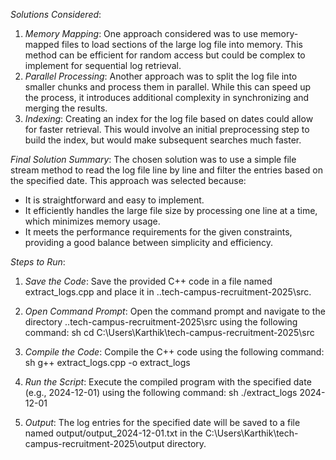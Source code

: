 *Solutions Considered*: 
1. *Memory Mapping*: One approach considered was to use memory-mapped files to load sections of the large log file into memory. This method can be efficient for random access but could be complex to implement for sequential log retrieval.
2. *Parallel Processing*: Another approach was to split the log file into smaller chunks and process them in parallel. While this can speed up the process, it introduces additional complexity in synchronizing and merging the results.
3. *Indexing*: Creating an index for the log file based on dates could allow for faster retrieval. This would involve an initial preprocessing step to build the index, but would make subsequent searches much faster.

*Final Solution Summary*: 
The chosen solution was to use a simple file stream method to read the log file line by line and filter the entries based on the specified date. This approach was selected because:
- It is straightforward and easy to implement.
- It efficiently handles the large file size by processing one line at a time, which minimizes memory usage.
- It meets the performance requirements for the given constraints, providing a good balance between simplicity and efficiency.

*Steps to Run*: 
1. *Save the Code*: Save the provided C++ code in a file named extract_logs.cpp and place it in ..tech-campus-recruitment-2025\src.
2. *Open Command Prompt*: Open the command prompt and navigate to the directory ..tech-campus-recruitment-2025\src using the following command:
   sh
   cd C:\Users\Karthik\tech-campus-recruitment-2025\src
   
3. *Compile the Code*: Compile the C++ code using the following command:
   sh
   g++ extract_logs.cpp -o extract_logs
   
4. *Run the Script*: Execute the compiled program with the specified date (e.g., 2024-12-01) using the following command:
   sh
   ./extract_logs 2024-12-01
   

5. *Output*: The log entries for the specified date will be saved to a file named output/output_2024-12-01.txt in the C:\Users\Karthik\tech-campus-recruitment-2025\output directory.
